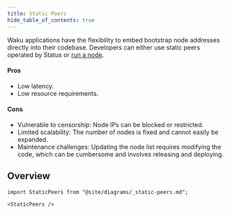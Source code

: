 ```yaml
---
title: Static Peers
hide_table_of_contents: true
---
```


Waku applications have the flexibility to embed bootstrap node addresses directly into their codebase. Developers can either use static peers operated by Status or [run a node](/#run-a-waku-node).

#### Pros

- Low latency.
- Low resource requirements.

#### Cons

- Vulnerable to censorship: Node IPs can be blocked or restricted.
- Limited scalability: The number of nodes is fixed and cannot easily be expanded.
- Maintenance challenges: Updating the node list requires modifying the code, which can be cumbersome and involves releasing and deploying.

## Overview

```mdx-code-block
import StaticPeers from "@site/diagrams/_static-peers.md";

<StaticPeers />
```
